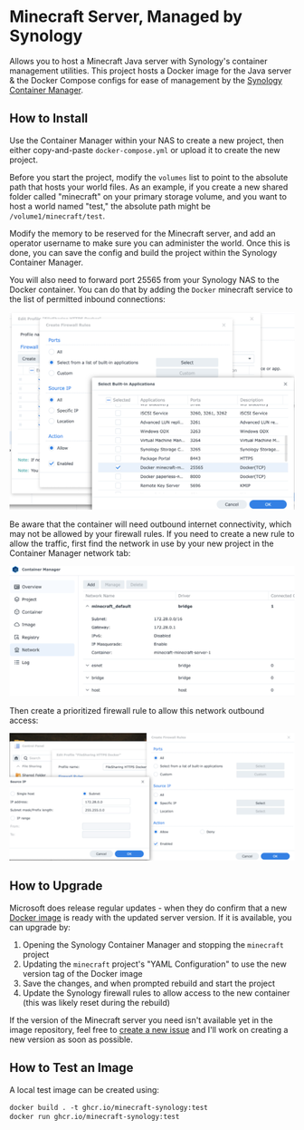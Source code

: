 # Minecraft Server, Managed by Synology

Allows you to host a Minecraft Java server with Synology's container management utilities.
This project hosts a Docker image for the Java server & the Docker Compose configs for
ease of management by the [Synology Container Manager](https://www.synology.com/en-us/dsm/feature/docker).


## How to Install

Use the Container Manager within your NAS to create a new project, then either copy-and-paste
`docker-compose.yml` or upload it to create the new project. 

Before you start the project, modify the `volumes` list to point to the absolute path that hosts your world files.
As an example, if you create a new shared folder called "minecraft" on your primary storage volume, and you want to
host a world named "test," the absolute path might be `/volume1/minecraft/test`.

Modify the memory to be reserved for the Minecraft server, and add an operator username to make
sure you can administer the world. Once this is done, you can save the config and build the project
within the Synology Container Manager.

You will also need to forward port 25565 from your Synology NAS to the Docker container. You can do that
by adding the `Docker` minecraft service to the list of permitted inbound connections:

![Synology's firewall rules, showing the list of services that can accept inbound traffic](docs/images/fw_apps.png)

Be aware that the container will need outbound internet connectivity, which may not be allowed
by your firewall rules. If you need to create a new rule to allow the traffic, first find the 
network in use by your new project in the Container Manager network tab:

![The Container Manager's Network tab, showing the subnet used by the Mincraft server container](docs/images/virtual_network.png)

Then create a prioritized firewall rule to allow this network outbound access:

![Synology's firewall configuration rules, showing the addition of the Minecraft server's container subnet](docs/images/firewall.png)


## How to Upgrade

Microsoft does release regular updates - when they do confirm that a new
[Docker image](https://github.com/deckerego?tab=packages&repo_name=minecraft-synology) is ready
with the updated server version. If it is available, you can upgrade by:
1. Opening the Synology Container Manager and stopping the `minecraft` project
1. Updating the `minecraft` project's "YAML Configuration" to use the new version tag of the Docker image
1. Save the changes, and when prompted rebuild and start the project
1. Update the Synology firewall rules to allow access to the new container (this was likely reset during the rebuild)

If the version of the Minecraft server you need isn't available yet in the image repository, feel free to
[create a new issue](https://github.com/deckerego/minecraft-synology/issues) and I'll work on creating a new version
as soon as possible.


## How to Test an Image

A local test image can be created using:
```
docker build . -t ghcr.io/minecraft-synology:test
docker run ghcr.io/minecraft-synology:test
```
